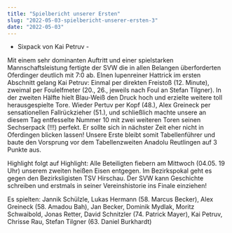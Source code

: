 ```yaml
---
title: "Spielbericht unserer Ersten"
slug: "2022-05-03-spielbericht-unserer-ersten-3"
date: "2022-05-03"
---
```

- Sixpack von Kai Petruv -


Mit einem sehr dominanten Auftritt und einer spielstarken Mannschaftsleistung fertigte der SVW die in allen Belangen überforderten Oferdinger deutlich mit 7:0 ab. EInen lupenreiner Hattrick im ersten Abschnitt gelang Kai Petruv: Einmal per direkten Freistoß (12. Minute), zweimal per Foulelfmeter (20., 26., jeweils nach Foul an Stefan Tilgner). In der zweiten Hälfte hielt Blau-Weiß den Druck hoch und erzielte weitere toll herausgespielte Tore. Wieder Pertuv per Kopf (48.), Alex Greineck per sensationellen Fallrückzieher (51.), und schließlich machte unsere an diesem Tag entfesselte Nummer 10 mit zwei weiteren Toren seinen Sechserpack (!!!) perfekt. Er sollte sich in nächster Zeit eher nicht in Oferdingen blicken lassen! Unsere Erste bleibt somit Tabellenführer und baute den Vorsprung vor dem Tabellenzweiten Anadolu Reutlingen auf 3 Punkte aus.


Highlight folgt auf Highlight: Alle Beteiligten fiebern am Mittwoch (04.05. 19 Uhr) unserem zweiten heißen Eisen entgegen. Im Bezirkspokal geht es gegen den Bezirksligisten TSV Hirschau. Der SVW kann Geschichte schreiben und erstmals in seiner Vereinshistorie ins Finale einziehen!


Es spielten: Jannik Schülzle, Lukas Hermann (58. Marcus Becker), Alex Greineck (58. Amadou Bah), Jan Becker, Dominik Mydlak, Moritz Schwaibold, Jonas Retter, David Schnitzler (74. Patrick Mayer), Kai Petruv, Chrisse Rau, Stefan Tilgner (63. Daniel Burkhardt)
